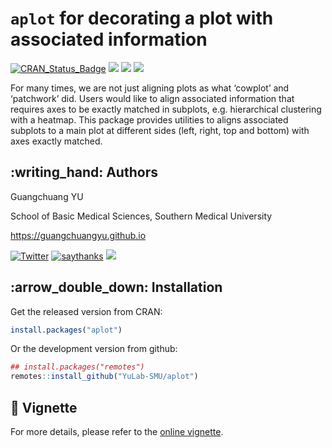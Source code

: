 <!-- README.md is generated from README.Rmd. Please edit that file -->

# `aplot` for decorating a plot with associated information

[![CRAN\_Status\_Badge](http://www.r-pkg.org/badges/version/aplot?color=green)](https://cran.r-project.org/package=aplot)
![](http://cranlogs.r-pkg.org/badges/grand-total/aplot?color=green)
![](http://cranlogs.r-pkg.org/badges/aplot?color=green)
![](http://cranlogs.r-pkg.org/badges/last-week/aplot?color=green)

For many times, we are not just aligning plots as what ‘cowplot’ and
‘patchwork’ did. Users would like to align associated information that
requires axes to be exactly matched in subplots, e.g. hierarchical
clustering with a heatmap. This package provides utilities to aligns
associated subplots to a main plot at different sides (left, right, top
and bottom) with axes exactly matched.

## :writing\_hand: Authors

Guangchuang YU

School of Basic Medical Sciences, Southern Medical University

<https://guangchuangyu.github.io>

[![Twitter](https://img.shields.io/twitter/url/http/shields.io.svg?style=social&logo=twitter)](https://twitter.com/intent/tweet?hashtags=ggtree&url=http://onlinelibrary.wiley.com/doi/10.1111/2041-210X.12628/abstract&screen_name=guangchuangyu)
[![saythanks](https://img.shields.io/badge/say-thanks-ff69b4.svg)](https://saythanks.io/to/GuangchuangYu)
[![](https://img.shields.io/badge/follow%20me%20on-WeChat-green.svg)](https://guangchuangyu.github.io/blog_images/biobabble.jpg)

## :arrow\_double\_down: Installation

Get the released version from CRAN:

``` r
install.packages("aplot")
```

Or the development version from github:

``` r
## install.packages("remotes")
remotes::install_github("YuLab-SMU/aplot")
```

## :book: Vignette

For more details, please refer to the [online
vignette](https://guangchuangyu.github.io/pkgdocs/aplot.html).
